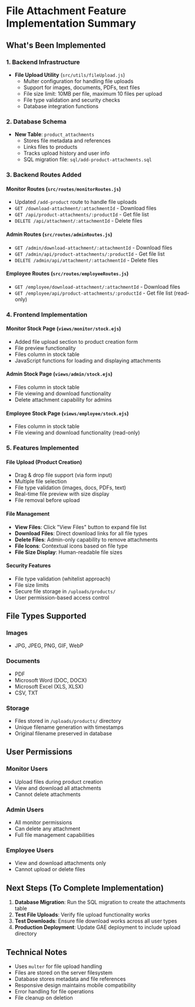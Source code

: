 # File Attachment Feature Implementation Summary

## What's Been Implemented

### 1. Backend Infrastructure
- **File Upload Utility** (`src/utils/fileUpload.js`)
  - Multer configuration for handling file uploads
  - Support for images, documents, PDFs, text files
  - File size limit: 10MB per file, maximum 10 files per upload
  - File type validation and security checks
  - Database integration functions

### 2. Database Schema
- **New Table**: `product_attachments`
  - Stores file metadata and references
  - Links files to products
  - Tracks upload history and user info
  - SQL migration file: `sql/add-product-attachments.sql`

### 3. Backend Routes Added

#### Monitor Routes (`src/routes/monitorRoutes.js`)
- Updated `/add-product` route to handle file uploads
- `GET /download-attachment/:attachmentId` - Download files
- `GET /api/product-attachments/:productId` - Get file list
- `DELETE /api/attachment/:attachmentId` - Delete files

#### Admin Routes (`src/routes/adminRoutes.js`)
- `GET /admin/download-attachment/:attachmentId` - Download files
- `GET /admin/api/product-attachments/:productId` - Get file list
- `DELETE /admin/api/attachment/:attachmentId` - Delete files

#### Employee Routes (`src/routes/employeeRoutes.js`)
- `GET /employee/download-attachment/:attachmentId` - Download files
- `GET /employee/api/product-attachments/:productId` - Get file list (read-only)

### 4. Frontend Implementation

#### Monitor Stock Page (`views/monitor/stock.ejs`)
- Added file upload section to product creation form
- File preview functionality
- Files column in stock table
- JavaScript functions for loading and displaying attachments

#### Admin Stock Page (`views/admin/stock.ejs`)
- Files column in stock table
- File viewing and download functionality
- Delete attachment capability for admins

#### Employee Stock Page (`views/employee/stock.ejs`)
- Files column in stock table
- File viewing and download functionality (read-only)

### 5. Features Implemented

#### File Upload (Product Creation)
- Drag & drop file support (via form input)
- Multiple file selection
- File type validation (images, docs, PDFs, text)
- Real-time file preview with size display
- File removal before upload

#### File Management
- **View Files**: Click "View Files" button to expand file list
- **Download Files**: Direct download links for all file types
- **Delete Files**: Admin-only capability to remove attachments
- **File Icons**: Contextual icons based on file type
- **File Size Display**: Human-readable file sizes

#### Security Features
- File type validation (whitelist approach)
- File size limits
- Secure file storage in `/uploads/products/`
- User permission-based access control

## File Types Supported

### Images
- JPG, JPEG, PNG, GIF, WebP

### Documents
- PDF
- Microsoft Word (DOC, DOCX)
- Microsoft Excel (XLS, XLSX)
- CSV, TXT

### Storage
- Files stored in `/uploads/products/` directory
- Unique filename generation with timestamps
- Original filename preserved in database

## User Permissions

### Monitor Users
- Upload files during product creation
- View and download all attachments
- Cannot delete attachments

### Admin Users
- All monitor permissions
- Can delete any attachment
- Full file management capabilities

### Employee Users
- View and download attachments only
- Cannot upload or delete files

## Next Steps (To Complete Implementation)

1. **Database Migration**: Run the SQL migration to create the attachments table
2. **Test File Uploads**: Verify file upload functionality works
3. **Test Downloads**: Ensure file download works across all user types
4. **Production Deployment**: Update GAE deployment to include upload directory

## Technical Notes

- Uses `multer` for file upload handling
- Files are stored on the server filesystem
- Database stores metadata and file references
- Responsive design maintains mobile compatibility
- Error handling for file operations
- File cleanup on deletion
